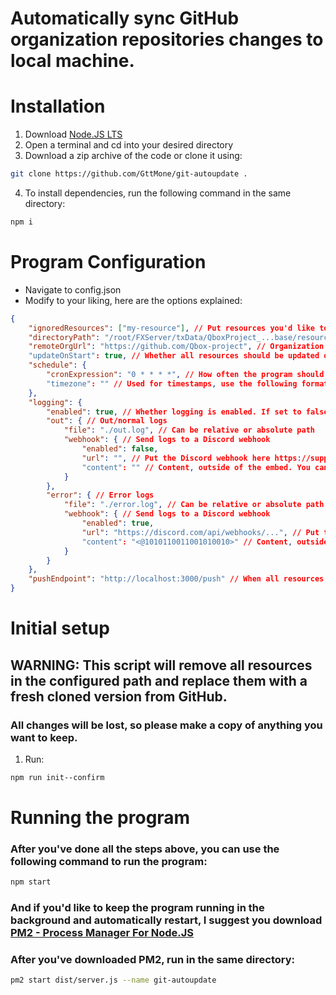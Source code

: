 # Automatically sync GitHub organization repositories changes to local machine.

# Installation
1. Download [Node.JS LTS](https://nodejs.org/)
2. Open a terminal and cd into your desired directory
3. Download a zip archive of the code or clone it using:
```bash
git clone https://github.com/GttMone/git-autoupdate .
```
4. To install dependencies, run the following command in the same directory:
```bash
npm i
```

# Program Configuration
- Navigate to config.json
- Modify to your liking, here are the options explained:
```json
{
    "ignoredResources": ["my-resource"], // Put resources you'd like to be ignored.
    "directoryPath": "/root/FXServer/txData/QboxProject_...base/resources/[qbx]", // Put the parent directory of all the resources that shall be auto updated.
    "remoteOrgUrl": "https://github.com/Qbox-project", // Organization URL on GitHub, that all resource repos will be linked to. NOTE: DO NOT LEAVE A "/" AT THE END!
    "updateOnStart": true, // Whether all resources should be updated on program start/restart. (Recommended)
    "schedule": {
        "cronExpression": "0 * * * *", // How often the program should check for updates in the format of a CRON expression. (Default: every whole hour)
        "timezone": "" // Used for timestamps, use the following format: https://www.iana.org/time-zones
    },
    "logging": {
        "enabled": true, // Whether logging is enabled. If set to false, everything below is ignored.
        "out": { // Out/normal logs
            "file": "./out.log", // Can be relative or absolute path
            "webhook": { // Send logs to a Discord webhook
                "enabled": false,
                "url": "", // Put the Discord webhook here https://support.discord.com/hc/en-us/articles/228383668-Intro-to-Webhooks
                "content": "" // Content, outside of the embed. You can put make it ping a user/role using: <@ROLE-OR-USER-ID>
            }
        },
        "error": { // Error logs
            "file": "./error.log", // Can be relative or absolute path
            "webhook": { // Send logs to a Discord webhook
                "enabled": true,
                "url": "https://discord.com/api/webhooks/...", // Put the Discord webhook here https://support.discord.com/hc/en-us/articles/228383668-Intro-to-Webhooks
                "content": "<@1010110011001010010>" // Content, outside of the embed. You can put make it ping a user/role using: <@ROLE-OR-USER-ID>
            }
        }
    },
    "pushEndpoint": "http://localhost:3000/push" // When all resources are updated, sends a POST request to this endpoint with no body.
}
```

# Initial setup
## WARNING: This script will remove all resources in the configured path and replace them with a fresh cloned version from GitHub.
### All changes will be lost, so please make a copy of anything you want to keep.

1. Run:
```bash
npm run init--confirm
```


# Running the program
### After you've done all the steps above, you can use the following command to run the program:
```bash
npm start
```
### And if you'd like to keep the program running in the background and automatically restart, I suggest you download [PM2 - Process Manager For Node.JS](https://pm2.keymetrics.io/)
### After you've downloaded PM2, run in the same directory:
```bash
pm2 start dist/server.js --name git-autoupdate
```
